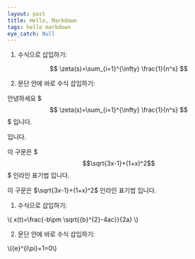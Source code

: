 ```yaml
---
layout: post
title: Hello, Markdown
tags: hello markdown
eye_catch: Null
---
```


<script type="text/javascript" src="http://cdn.mathjax.org/mathjax/latest/MathJax.js?config=TeX-AMS-MML_HTMLorMML"></script>

1. 수식으로 삽입하기:


$$ \zeta(s)=\sum_{i=1}^{\infty} \frac{1}{n^s} $$


2. 문단 안에 바로 수식 삽입하기:

안녕하세요 $$$ \zeta(s)=\sum_{i=1}^{\infty} \frac{1}{n^s} $$$ 입니다.

입니다.

이 구문은 $$$\sqrt{3x-1}+(1+x)^2$$$ 인라인 표기법 입니다.

이 구문은 $\sqrt{3x-1}+(1+x)^2$ 인라인 표기법 입니다.

1. 수식으로 삽입하기:


\\( x(t)=\frac{-b\pm \sqrt{{b}^{2}-4ac}}{2a} \\)


2. 문단 안에 바로 수식 삽입하기:


\\({e}^{i\pi}+1=0\\)
